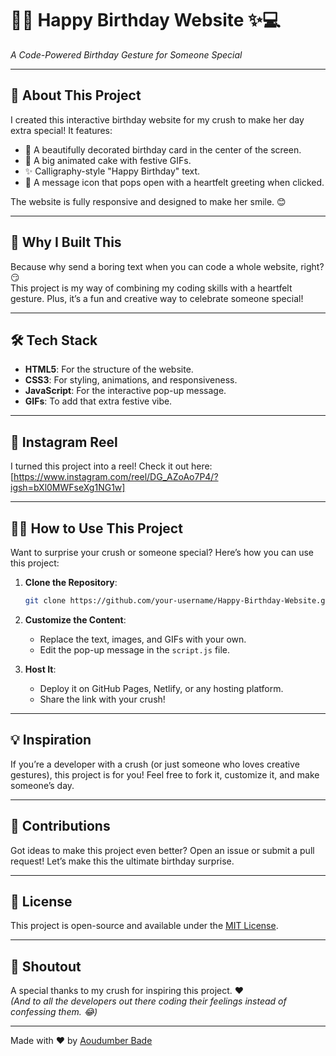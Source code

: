 # 🎂✨ Happy Birthday Website ✨💻  
*A Code-Powered Birthday Gesture for Someone Special*  


---

## 🌟 **About This Project**  
I created this interactive birthday website for my crush to make her day extra special! It features:  
- 🎨 A beautifully decorated birthday card in the center of the screen.  
- 🎂 A big animated cake with festive GIFs.  
- ✨ Calligraphy-style "Happy Birthday" text.  
- 💌 A message icon that pops open with a heartfelt greeting when clicked.  

The website is fully responsive and designed to make her smile. 😊  

---

## 🚀 **Why I Built This**  
Because why send a boring text when you can code a whole website, right? 😏  
This project is my way of combining my coding skills with a heartfelt gesture. Plus, it’s a fun and creative way to celebrate someone special!  

---

## 🛠️ **Tech Stack**  
- **HTML5**: For the structure of the website.  
- **CSS3**: For styling, animations, and responsiveness.  
- **JavaScript**: For the interactive pop-up message.  
- **GIFs**: To add that extra festive vibe.  

---

## 🎥 **Instagram Reel**  
I turned this project into a reel! Check it out here: [https://www.instagram.com/reel/DG_AZoAo7P4/?igsh=bXl0MWFseXg1NG1w]  

---

## 🧑‍💻 **How to Use This Project**  
Want to surprise your crush or someone special? Here’s how you can use this project:  

1. **Clone the Repository**:  
   ```bash
   git clone https://github.com/your-username/Happy-Birthday-Website.git

2. **Customize the Content**:  
   - Replace the text, images, and GIFs with your own.  
   - Edit the pop-up message in the `script.js` file.  

3. **Host It**:  
   - Deploy it on GitHub Pages, Netlify, or any hosting platform.  
   - Share the link with your crush!  

---

## 💡 **Inspiration**  
If you’re a developer with a crush (or just someone who loves creative gestures), this project is for you! Feel free to fork it, customize it, and make someone’s day.  

---

## 🙌 **Contributions**  
Got ideas to make this project even better? Open an issue or submit a pull request! Let’s make this the ultimate birthday surprise.  

---

## 📝 **License**  
This project is open-source and available under the [MIT License](LICENSE).  

---

## 💌 **Shoutout**  
A special thanks to my crush for inspiring this project. ❤️  
*(And to all the developers out there coding their feelings instead of confessing them. 😂)*  

---

Made with ❤️ by [Aoudumber Bade](https://github.com/Aoudumber-Bade)  